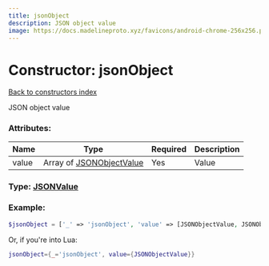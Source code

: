```yaml
---
title: jsonObject
description: JSON object value
image: https://docs.madelineproto.xyz/favicons/android-chrome-256x256.png
---
```

# Constructor: jsonObject  
[Back to constructors index](index.md)



JSON object value

### Attributes:

| Name     |    Type       | Required | Description |
|----------|---------------|----------|-------------|
|value|Array of [JSONObjectValue](../types/JSONObjectValue.md) | Yes|Value|



### Type: [JSONValue](../types/JSONValue.md)


### Example:

```php
$jsonObject = ['_' => 'jsonObject', 'value' => [JSONObjectValue, JSONObjectValue]];
```  


Or, if you're into Lua:

```lua
jsonObject={_='jsonObject', value={JSONObjectValue}}

```


